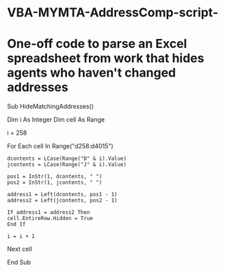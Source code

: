 # VBA-MYMTA-AddressComp-script-
# One-off code to parse an Excel spreadsheet from work that hides agents who haven't changed addresses

Sub HideMatchingAddresses()

Dim i As Integer
Dim cell As Range

i = 258

For Each cell In Range("d258:d4015")

    dcontents = LCase(Range("D" & i).Value)
    jcontents = LCase(Range("J" & i).Value)

    pos1 = InStr(1, dcontents, " ")
    pos2 = InStr(1, jcontents, " ")
    
    address1 = Left(dcontents, pos1 - 1)
    address2 = Left(jcontents, pos2 - 1)
    
    If address1 = address2 Then
    cell.EntireRow.Hidden = True
    End If
    
    i = i + 1
Next cell


End Sub

